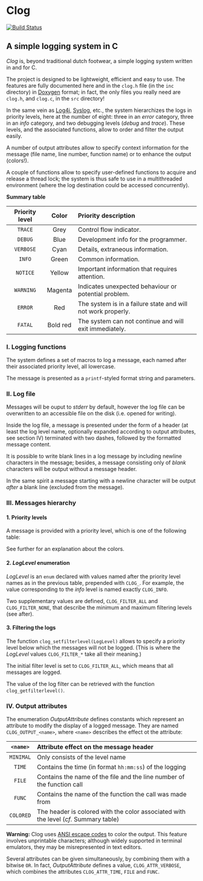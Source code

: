 # Clog

[![Build Status](https://travis-ci.org/Moonstroke/Clog.svg?branch=master)](
https://travis-ci.org/Moonstroke/Clog)


## A simple logging system in C

*Clog* is, beyond traditional dutch footwear, a simple logging system written
in and for C.

The project is designed to be lightweight, efficient and easy to use.
The features are fully documented here and in the `clog.h` file (in the `inc`
directory) in [Doxygen](doxygen.org) format; in fact, the only files you really
need are `clog.h`, and `clog.c`, in the `src` directory!

In the same vein as [Log4j](https://logging.apache.org/log4j/2.x/),
[Syslog](https://en.wikipedia.org/wiki/Syslog), etc., the system hierarchizes
the logs in priority levels, here at the number of eight: three in an *error*
category, three in an *info* category, and two debugging levels (*debug* and
*trace*). These levels, and the associated functions, allow to order and filter
the output easily.

A number of output attributes allow to specify context information for the
message (file name, line number, function name) or to enhance the output
(colors!).

A couple of functions allow to specify user-defined functions to acquire and
release a thread lock; the system is thus safe to use in a multithreaded
environment (where the log destination could be accessed concurrently).

**Summary table**

|Priority level|  Color |Priority description
|:------------:|:------:|:-------------------
|    `TRACE`   |  Grey  |Control flow indicator.
|    `DEBUG`   |  Blue  |Development info for the programmer.
|   `VERBOSE`  |  Cyan  |Details, extraneous information.
|    `INFO`    |  Green |Common information.
|   `NOTICE`   | Yellow |Important information that requires attention.
|   `WARNING`  | Magenta|Indicates unexpected behaviour or potential problem.
|    `ERROR`   |   Red  |The system is in a failure state and will not work properly.
|    `FATAL`   |Bold red|The system can not continue and will exit immediately.



### I. Logging functions

The system defines a set of macros to log a message, each named after their
associated priority level, all lowercase.

The message is presented as a `printf`-styled format string and parameters.



### II. Log file

Messages will be ouput to *stderr* by default, however the log file can be
overwritten to an accessible file on the disk (i.e. opened for writing).

Inside the log file, a message is presented under the form of a header (at least
the log level name, optionally expanded according to output attributes, see
section IV) terminated with two dashes, followed by the formatted message
content.

It is possible to write blank lines in a log message by including newline
characters in the message; besides, a message consisting only of *blank*
characters will be output without a message header.

In the same spirit a message starting with a newline character will be output
*after* a blank line (excluded from the message).



### III. Messages hierarchy

#### 1. Priority levels

A message is provided with a priority level, which is one of the following
table:

See further for an explanation about the colors.


#### 2. *LogLevel* enumeration

*LogLevel* is an `enum` declared with values named after the priority level
names as in the previous table, prepended with `CLOG_`. For example, the value
corresponding to the *info* level is named exactly `CLOG_INFO`.

Two supplementary values are defined, `CLOG_FILTER_ALL` and `CLOG_FILTER_NONE`,
that describe the minimum and maximum filtering levels (see after).


#### 3. Filtering the logs

The function `clog_setfilterlevel(LogLevel)` allows to specify a priority level
below which the messages will not be logged. (This is where the *LogLevel*
values `CLOG_FILTER_*` take all their meaning.)

The initial filter level is set to `CLOG_FILTER_ALL`, which means that all
messages are logged.

The value of the log filter can be retrieved with the function
`clog_getfilterlevel()`.



### IV. Output attributes

The enumeration *OutputAttribute* defines constants which represent an attribute
to modify the display of a logged message. They are named `CLOG_OUTPUT_<name>`,
where `<name>` describes the effect ot the attribute:

 `<name>`|Attribute effect on the message header
:-------:|:-------------------------------------
`MINIMAL`|Only consists of the level name
  `TIME` |Contains the time (in format `hh:mm:ss`) of the logging
  `FILE` |Contains the name of the file and the line number of the function call
  `FUNC` |Contains the name of the function the call was made from
`COLORED`|The header is colored with the color associated with the level (*cf.* Summary table)

**Warning:** Clog uses
[ANSI escape codes](https://en.wikipedia.org/wiki/ANSI_escape_code) to color the
output. This feature involves unprintable characters; although widely supported
in terminal emulators, they may be misrepresented in text editors.

Several attributes can be given simultaneously, by combining them with a bitwise
`OR`. In fact, *OutputAttribute* defines a value, `CLOG_ATTR_VERBOSE`, which
combines the attributes `CLOG_ATTR_TIME`, `FILE` and `FUNC`.
